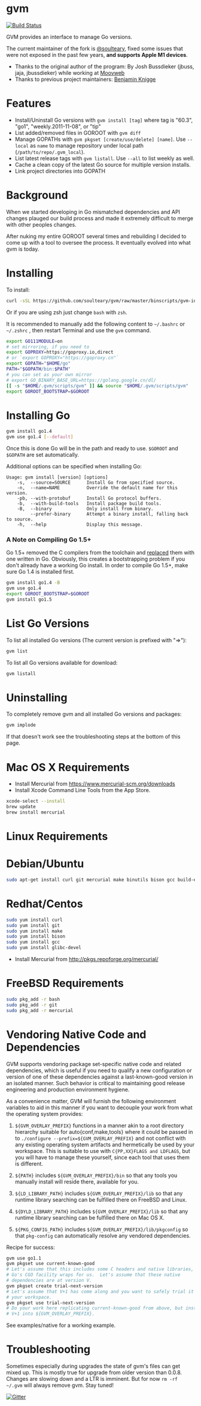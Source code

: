 # gvm

[![Build Status](https://travis-ci.org/soulteary/gvm.svg?branch=master)](https://travis-ci.org/soulteary/gvm)

GVM provides an interface to manage Go versions.

The current maintainer of the fork is [@soulteary](https://github.com/soulteary), fixed some issues that were not exposed in the past few years, **and supports Apple M1 devices**.

- Thanks to the original author of the program: By Josh Bussdieker (jbuss, jaja, jbussdieker) while working at [Moovweb](https://www.moovweb.com)
- Thanks to previous project maintainers: [Benjamin Knigge](https://github.com/BenKnigge)


Features
========
* Install/Uninstall Go versions with `gvm install [tag]` where tag is "60.3", "go1", "weekly.2011-11-08", or "tip"
* List added/removed files in GOROOT with `gvm diff`
* Manage GOPATHs with `gvm pkgset [create/use/delete] [name]`. Use `--local` as `name` to manage repository under local path (`/path/to/repo/.gvm_local`).
* List latest release tags with `gvm listall`. Use `--all` to list weekly as well.
* Cache a clean copy of the latest Go source for multiple version installs.
* Link project directories into GOPATH

Background
==========
When we started developing in Go mismatched dependencies and API changes plauged our build process and made it extremely difficult to merge with other peoples changes.

After nuking my entire GOROOT several times and rebuilding I decided to come up with a tool to oversee the process. It eventually evolved into what gvm is today.

Installing
==========

To install:

```bash
curl -sSL https://github.com/soulteary/gvm/raw/master/binscripts/gvm-installer | bash
```

Or if you are using zsh just change `bash` with `zsh`.


It is recommended to manually add the following content to `~/.bashrc` or `~/.zshrc` , then restart Terminal and use the `gvm` command.


```bash
export GO111MODULE=on
# set mirroring, if you need to
export GOPROXY=https://goproxy.io,direct
# or `export GOPROXY="https://goproxy.cn"`
export GOPATH="$HOME/go"
PATH="$GOPATH/bin:$PATH"
# you can set as your own mirror
# export GO_BINARY_BASE_URL=https://golang.google.cn/dl/
[[ -s "$HOME/.gvm/scripts/gvm" ]] && source "$HOME/.gvm/scripts/gvm"
export GOROOT_BOOTSTRAP=$GOROOT
```

Installing Go
=============

```bash
gvm install go1.4
gvm use go1.4 [--default]
```

Once this is done Go will be in the path and ready to use.
`$GOROOT` and `$GOPATH` are set automatically.

Additional options can be specified when installing Go:

    Usage: gvm install [version] [options]
        -s,  --source=SOURCE      Install Go from specified source.
        -n,  --name=NAME          Override the default name for this version.
        -pb, --with-protobuf      Install Go protocol buffers.
        -b,  --with-build-tools   Install package build tools.
        -B,  --binary             Only install from binary.
             --prefer-binary      Attempt a binary install, falling back to source.
        -h,  --help               Display this message.
        
### A Note on Compiling Go 1.5+
Go 1.5+ removed the C compilers from the toolchain and [replaced][compiler_note] them with one written in Go. Obviously, this creates a bootstrapping problem if you don't already have a working Go install. In order to compile Go 1.5+, make sure Go 1.4 is installed first.

```bash
gvm install go1.4 -B
gvm use go1.4
export GOROOT_BOOTSTRAP=$GOROOT
gvm install go1.5
```

[compiler_note]: https://docs.google.com/document/d/1OaatvGhEAq7VseQ9kkavxKNAfepWy2yhPUBs96FGV28/edit

List Go Versions
================
To list all installed Go versions (The current version is prefixed with "=>"):

```bash
gvm list
```

To list all Go versions available for download:

```bash
gvm listall
```

Uninstalling
============
To completely remove gvm and all installed Go versions and packages:

```bash
gvm implode
```

If that doesn't work see the troubleshooting steps at the bottom of this page.

Mac OS X Requirements
====================
 * Install Mercurial from https://www.mercurial-scm.org/downloads
 * Install Xcode Command Line Tools from the App Store.

```bash
xcode-select --install
brew update
brew install mercurial
```

Linux Requirements
==================

Debian/Ubuntu
==================

```bash
sudo apt-get install curl git mercurial make binutils bison gcc build-essential
```

Redhat/Centos
==================

```bash
sudo yum install curl
sudo yum install git
sudo yum install make
sudo yum install bison
sudo yum install gcc
sudo yum install glibc-devel
```

 * Install Mercurial from http://pkgs.repoforge.org/mercurial/

FreeBSD Requirements
====================

```bash
sudo pkg_add -r bash
sudo pkg_add -r git
sudo pkg_add -r mercurial
```

Vendoring Native Code and Dependencies
==================================================
GVM supports vendoring package set-specific native code and related
dependencies, which is useful if you need to qualify a new configuration
or version of one of these dependencies against a last-known-good version
in an isolated manner.  Such behavior is critical to maintaining good release
engineering and production environment hygiene.

As a convenience matter, GVM will furnish the following environment variables to
aid in this manner if you want to decouple your work from what the operating
system provides:

1. ``${GVM_OVERLAY_PREFIX}`` functions in a manner akin to a root directory
  hierarchy suitable for auto{conf,make,tools} where it could be passed in
  to ``./configure --prefix=${GVM_OVERLAY_PREFIX}`` and not conflict with any
  existing operating system artifacts and hermetically be used by your
  workspace.  This is suitable to use with ``C{PP,XX}FLAGS and LDFLAGS``, but you will have
  to manage these yourself, since each tool that uses them is different.

2. ``${PATH}`` includes ``${GVM_OVERLAY_PREFIX}/bin`` so that any tools you
  manually install will reside there, available for you.

3. ``${LD_LIBRARY_PATH}`` includes ``${GVM_OVERLAY_PREFIX}/lib`` so that any
  runtime library searching can be fulfilled there on FreeBSD and Linux.

4. ``${DYLD_LIBRARY_PATH}`` includes ``${GVM_OVERLAY_PREFIX}/lib`` so that any
  runtime library searching can be fulfilled there on Mac OS X.

5. ``${PKG_CONFIG_PATH}`` includes ``${GVM_OVERLAY_PREFIX}/lib/pkgconfig`` so
  that ``pkg-config`` can automatically resolve any vendored dependencies.

Recipe for success:

```bash
gvm use go1.1
gvm pkgset use current-known-good
# Let's assume that this includes some C headers and native libraries, which
# Go's CGO facility wraps for us.  Let's assume that these native
# dependencies are at version V.
gvm pkgset create trial-next-version
# Let's assume that V+1 has come along and you want to safely trial it in
# your workspace.
gvm pkgset use trial-next-version
# Do your work here replicating current-known-good from above, but install
# V+1 into ${GVM_OVERLAY_PREFIX}.
```

See examples/native for a working example.

Troubleshooting
===============
Sometimes especially during upgrades the state of gvm's files can get mixed up. This is mostly true for upgrade from older version than 0.0.8. Changes are slowing down and a LTR is imminent. But for now `rm -rf ~/.gvm` will always remove gvm. Stay tuned!

[![Gitter](https://badges.gitter.im/GoVesionManager/community.svg)](https://gitter.im/GoVesionManager/community?utm_source=badge&utm_medium=badge&utm_campaign=pr-badge)
